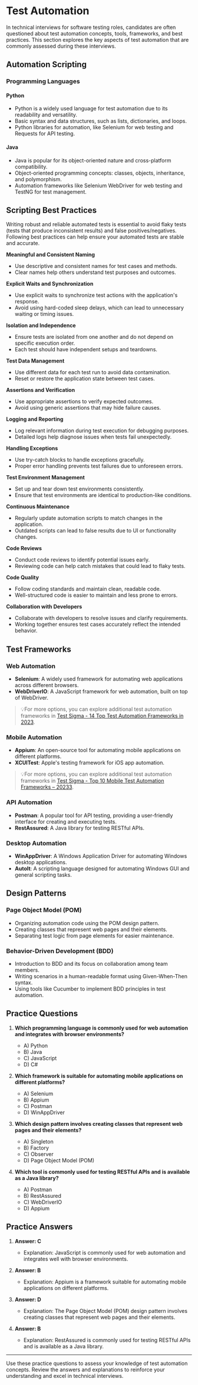 # Test Automation

In technical interviews for software testing roles, candidates are often questioned about test automation concepts, tools, frameworks, and best practices. This section explores the key aspects of test automation that are commonly assessed during these interviews.

## Automation Scripting

### Programming Languages

#### Python

- Python is a widely used language for test automation due to its readability and versatility.
- Basic syntax and data structures, such as lists, dictionaries, and loops.
- Python libraries for automation, like Selenium for web testing and Requests for API testing.

#### Java

- Java is popular for its object-oriented nature and cross-platform compatibility.
- Object-oriented programming concepts: classes, objects, inheritance, and polymorphism.
- Automation frameworks like Selenium WebDriver for web testing and TestNG for test management.

## Scripting Best Practices

Writing robust and reliable automated tests is essential to avoid flaky tests (tests that produce inconsistent results) and false positives/negatives. Following best practices can help ensure your automated tests are stable and accurate.

**Meaningful and Consistent Naming**
- Use descriptive and consistent names for test cases and methods.
- Clear names help others understand test purposes and outcomes.

**Explicit Waits and Synchronization**
- Use explicit waits to synchronize test actions with the application's response.
- Avoid using hard-coded sleep delays, which can lead to unnecessary waiting or timing issues.

**Isolation and Independence**
- Ensure tests are isolated from one another and do not depend on specific execution order.
- Each test should have independent setups and teardowns.

**Test Data Management**
- Use different data for each test run to avoid data contamination.
- Reset or restore the application state between test cases.

**Assertions and Verification**
- Use appropriate assertions to verify expected outcomes.
- Avoid using generic assertions that may hide failure causes.

**Logging and Reporting**
- Log relevant information during test execution for debugging purposes.
- Detailed logs help diagnose issues when tests fail unexpectedly.

**Handling Exceptions**
- Use try-catch blocks to handle exceptions gracefully.
- Proper error handling prevents test failures due to unforeseen errors.

**Test Environment Management**
- Set up and tear down test environments consistently.
- Ensure that test environments are identical to production-like conditions.

**Continuous Maintenance**
- Regularly update automation scripts to match changes in the application.
- Outdated scripts can lead to false results due to UI or functionality changes.

**Code Reviews**
- Conduct code reviews to identify potential issues early.
- Reviewing code can help catch mistakes that could lead to flaky tests.

**Code Quality**
- Follow coding standards and maintain clean, readable code.
- Well-structured code is easier to maintain and less prone to errors.

**Collaboration with Developers**
- Collaborate with developers to resolve issues and clarify requirements.
- Working together ensures test cases accurately reflect the intended behavior.

## Test Frameworks

### Web Automation

- **Selenium**: A widely used framework for automating web applications across different browsers.
- **WebDriverIO**: A JavaScript framework for web automation, built on top of WebDriver.

> 💡For more options, you can explore additional test automation frameworks in [Test Sigma - 14 Top Test Automation Frameworks in 2023](https://testsigma.com/blog/test-automation-frameworks/).

### Mobile Automation

- **Appium**: An open-source tool for automating mobile applications on different platforms.
- **XCUITest**: Apple's testing framework for iOS app automation.

> 💡For more options, you can explore additional test automation frameworks in [Test Sigma - Top 10 Mobile Test Automation Frameworks – 20233](https://testsigma.com/blog/mobile-test-automation-frameworks/).

### API Automation

- **Postman**: A popular tool for API testing, providing a user-friendly interface for creating and executing tests.
- **RestAssured**: A Java library for testing RESTful APIs.

### Desktop Automation

- **WinAppDriver**: A Windows Application Driver for automating Windows desktop applications.
- **AutoIt**: A scripting language designed for automating Windows GUI and general scripting tasks.

## Design Patterns

### Page Object Model (POM)

- Organizing automation code using the POM design pattern.
- Creating classes that represent web pages and their elements.
- Separating test logic from page elements for easier maintenance.

### Behavior-Driven Development (BDD)

- Introduction to BDD and its focus on collaboration among team members.
- Writing scenarios in a human-readable format using Given-When-Then syntax.
- Using tools like Cucumber to implement BDD principles in test automation.

## Practice Questions

1. **Which programming language is commonly used for web automation and integrates with browser environments?**
   - A) Python
   - B) Java
   - C) JavaScript
   - D) C#

2. **Which framework is suitable for automating mobile applications on different platforms?**
   - A) Selenium
   - B) Appium
   - C) Postman
   - D) WinAppDriver

3. **Which design pattern involves creating classes that represent web pages and their elements?**
   - A) Singleton
   - B) Factory
   - C) Observer
   - D) Page Object Model (POM)

4. **Which tool is commonly used for testing RESTful APIs and is available as a Java library?**
   - A) Postman
   - B) RestAssured
   - C) WebDriverIO
   - D) Appium

## Practice Answers

1. **Answer: C**
   - Explanation: JavaScript is commonly used for web automation and integrates well with browser environments.

2. **Answer: B**
   - Explanation: Appium is a framework suitable for automating mobile applications on different platforms.

3. **Answer: D**
   - Explanation: The Page Object Model (POM) design pattern involves creating classes that represent web pages and their elements.

4. **Answer: B**
   - Explanation: RestAssured is commonly used for testing RESTful APIs and is available as a Java library.

---

Use these practice questions to assess your knowledge of test automation concepts. Review the answers and explanations to reinforce your understanding and excel in technical interviews.

